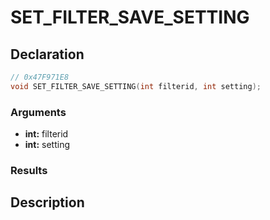 # SET_FILTER_SAVE_SETTING

## Declaration
```cpp
// 0x47F971E8
void SET_FILTER_SAVE_SETTING(int filterid, int setting);
```

### Arguments
- **int:** filterid
- **int:** setting

### Results

## Description
